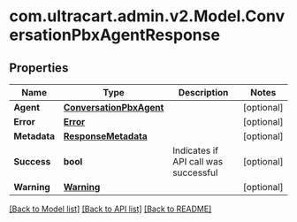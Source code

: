 
# com.ultracart.admin.v2.Model.ConversationPbxAgentResponse

## Properties

Name | Type | Description | Notes
------------ | ------------- | ------------- | -------------
**Agent** | [**ConversationPbxAgent**](ConversationPbxAgent.md) |  | [optional] 
**Error** | [**Error**](Error.md) |  | [optional] 
**Metadata** | [**ResponseMetadata**](ResponseMetadata.md) |  | [optional] 
**Success** | **bool** | Indicates if API call was successful | [optional] 
**Warning** | [**Warning**](Warning.md) |  | [optional] 

[[Back to Model list]](../README.md#documentation-for-models)
[[Back to API list]](../README.md#documentation-for-api-endpoints)
[[Back to README]](../README.md)

